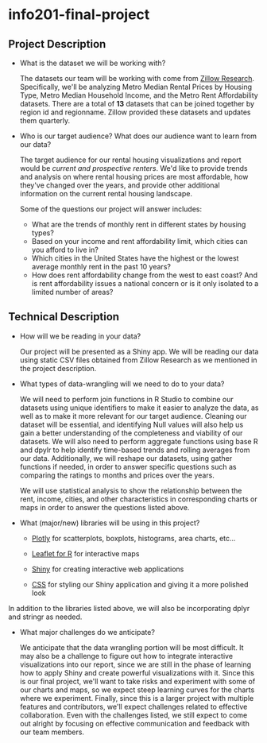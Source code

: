 # info201-final-project
## Project Description
- What is the dataset we will be working with?

  The datasets our team will be working with come from [Zillow Research](https://www.zillow.com/research/data/). Specifically, we'll be analyzing Metro Median Rental Prices by Housing Type, Metro Median Household Income, and the Metro Rent Affordability datasets. There are a total of **13** datasets that can be joined together by region id and regionname. Zillow provided these datasets and updates them quarterly.  

- Who is our target audience? What does our audience want to learn from our data?

  The target audience for our rental housing visualizations and report would be *current and prospective renters*. We'd like to provide trends and analysis on where rental housing prices are most affordable, how they've changed over the years, and provide other additional information on the current rental housing landscape.

  Some of the questions our project will answer includes:

    + What are the trends of monthly rent in different states by housing types?
    + Based on your income and rent affordability limit, which cities can you afford to live in?
    + Which cities in the United States have the highest or the lowest average monthly rent in the past 10 years?
    + How does rent affordability change from the west to east coast? And is rent affordability issues a national concern or is it only isolated to a limited number of areas?

## Technical Description
- How will we be reading in your data?

  Our project will be presented as a Shiny app. We will be reading our data using static CSV files obtained from Zillow Research as we mentioned in the project description.

- What types of data-wrangling will we need to do to your data?

  We will need to perform join functions in R Studio to combine our datasets using unique identifiers to make it easier to analyze the data, as well as to make it more relevant for our target audience. Cleaning our dataset will be essential, and identifying Null values will also help us gain a better understanding of the completeness and viability of our datasets. We will also need to perform aggregate functions using base R and dpylr to help identify time-based trends and rolling averages from our data. Additionally, we will reshape our datasets, using gather functions if needed, in order to answer specific questions such as comparing the ratings to months and prices over the years.

  We will use statistical analysis to show the relationship between the rent, income, cities, and other characteristics in corresponding charts or maps in order to answer the questions listed above.

- What (major/new) libraries will be using in this project?

  + [Plotly](https://plot.ly/ggplot2/) for scatterplots, boxplots, histograms, area charts, etc...

  + [Leaflet for R](https://rstudio.github.io/leaflet/) for interactive maps

  + [Shiny](http://shiny.rstudio.com/tutorial/) for creating interactive web applications

  + [CSS](https://shiny.rstudio.com/articles/css.html) for styling our Shiny application and giving it a more polished look

In addition to the libraries listed above, we will also be incorporating dplyr and stringr as needed.

- What major challenges do we anticipate?

  We anticipate that the data wrangling portion will be most difficult. It may also be a challenge to figure out how to integrate interactive visualizations into our report, since we are still in the phase of learning how to apply Shiny and create powerful visualizations with it. Since this is our final project, we'll want to take risks and experiment with some of our charts and maps, so we expect steep learning curves for the charts where we experiment. Finally, since this is a larger project with multiple features and contributors, we'll expect challenges related to effective collaboration. Even with the challenges listed, we still expect to come out alright by focusing on effective communication and feedback with our team members.    

